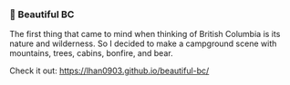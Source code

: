 ### 🍁 Beautiful BC
The first thing that came to mind when thinking of British Columbia
is its nature and wilderness. So I decided to make a campground scene
with mountains, trees, cabins, bonfire, and bear.


Check it out: https://lhan0903.github.io/beautiful-bc/
